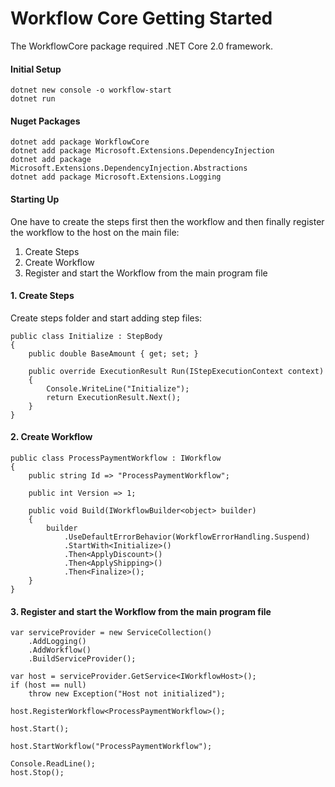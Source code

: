 # Workflow Core Getting Started

The WorkflowCore package required .NET Core 2.0 framework.

#### Initial Setup
```
dotnet new console -o workflow-start
dotnet run
```

#### Nuget Packages
```
dotnet add package WorkflowCore
dotnet add package Microsoft.Extensions.DependencyInjection
dotnet add package Microsoft.Extensions.DependencyInjection.Abstractions
dotnet add package Microsoft.Extensions.Logging
```

#### Starting Up
One have to create the steps first then the workflow and then finally register the workflow to the host on the main file:

1. Create Steps
2. Create Workflow
3. Register and start the Workflow from the main program file

#### 1. Create Steps
Create steps folder and start adding step files: 
```
public class Initialize : StepBody
{
    public double BaseAmount { get; set; }

    public override ExecutionResult Run(IStepExecutionContext context)
    {
        Console.WriteLine("Initialize");
        return ExecutionResult.Next();
    }
}
```

#### 2. Create Workflow
```
public class ProcessPaymentWorkflow : IWorkflow
{
    public string Id => "ProcessPaymentWorkflow";

    public int Version => 1;

    public void Build(IWorkflowBuilder<object> builder)
    {
        builder
            .UseDefaultErrorBehavior(WorkflowErrorHandling.Suspend)
            .StartWith<Initialize>()
            .Then<ApplyDiscount>()
            .Then<ApplyShipping>()
            .Then<Finalize>();
    }
}
```

#### 3. Register and start the Workflow from the main program file
```
var serviceProvider = new ServiceCollection()
    .AddLogging()
    .AddWorkflow()
    .BuildServiceProvider();

var host = serviceProvider.GetService<IWorkflowHost>();
if (host == null)
    throw new Exception("Host not initialized");

host.RegisterWorkflow<ProcessPaymentWorkflow>();

host.Start();

host.StartWorkflow("ProcessPaymentWorkflow");

Console.ReadLine();
host.Stop();
```